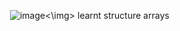 <img> ![image](https://github.com/user-attachments/assets/8c1befbe-9504-48cd-aa24-f4e28d07c582)<\img>
learnt structure arrays

